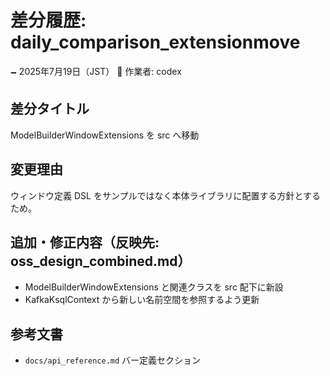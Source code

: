 # 差分履歴: daily_comparison_extensionmove

🗕 2025年7月19日（JST）
🧐 作業者: codex

## 差分タイトル
ModelBuilderWindowExtensions を src へ移動

## 変更理由
ウィンドウ定義 DSL をサンプルではなく本体ライブラリに配置する方針とするため。

## 追加・修正内容（反映先: oss_design_combined.md）
- ModelBuilderWindowExtensions と関連クラスを src 配下に新設
- KafkaKsqlContext から新しい名前空間を参照するよう更新

## 参考文書
- `docs/api_reference.md` バー定義セクション
